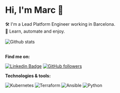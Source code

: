 
# Hi, I'm Marc 👋

🛠️ I'm a Lead Platform Engineer working in Barcelona.  
💬 Learn, automate and enjoy.
&nbsp;  
&nbsp;  
![Github stats](https://github-readme-stats.vercel.app/api?username=marcmiro&show_icons=true&theme=prussian&hide_title=true)
&nbsp;  
&nbsp;  

**Find me on:**

[![Linkedin Badge](https://img.shields.io/badge/-marcmiros-blue?style=flat&logo=Linkedin&logoColor=white)][1]
[![GitHub followers](https://img.shields.io/github/followers/marcmiro?label=Follow&style=social)][2]
&nbsp;  

**Technologies & tools:**

[comment]: # (https://github.com/Ileriayo/markdown-badges)
![Kubernetes](https://img.shields.io/badge/kubernetes-%23326ce5.svg?style=for-the-badge&logo=kubernetes&logoColor=white)
![Terraform](https://img.shields.io/badge/terraform-%235835CC.svg?style=for-the-badge&logo=terraform&logoColor=white)
![Ansible](https://img.shields.io/badge/ansible-%231A1918.svg?style=for-the-badge&logo=ansible&logoColor=white)
![Python](https://img.shields.io/badge/python-3670A0?style=for-the-badge&logo=python&logoColor=ffdd54)

[comment]: # (Links)
[1]: https://www.linkedin.com/in/marcmiros/
[2]: https://github.com/marcmiro
